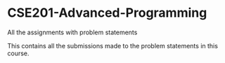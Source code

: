 # CSE201-Advanced-Programming
All the assignments with problem statements

This contains all the submissions made to the problem statements in this course.

